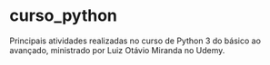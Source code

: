 # curso_python
 Principais atividades realizadas no curso de Python 3 do básico ao avançado, ministrado por Luiz Otávio Miranda no Udemy.
